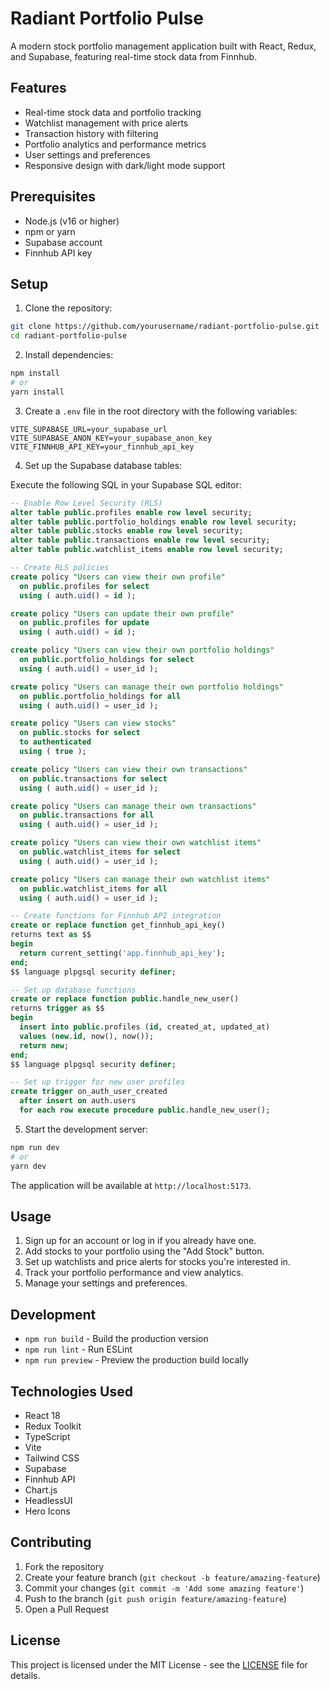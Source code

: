 # Radiant Portfolio Pulse

A modern stock portfolio management application built with React, Redux, and Supabase, featuring real-time stock data from Finnhub.

## Features

- Real-time stock data and portfolio tracking
- Watchlist management with price alerts
- Transaction history with filtering
- Portfolio analytics and performance metrics
- User settings and preferences
- Responsive design with dark/light mode support

## Prerequisites

- Node.js (v16 or higher)
- npm or yarn
- Supabase account
- Finnhub API key

## Setup

1. Clone the repository:
```bash
git clone https://github.com/yourusername/radiant-portfolio-pulse.git
cd radiant-portfolio-pulse
```

2. Install dependencies:
```bash
npm install
# or
yarn install
```

3. Create a `.env` file in the root directory with the following variables:
```env
VITE_SUPABASE_URL=your_supabase_url
VITE_SUPABASE_ANON_KEY=your_supabase_anon_key
VITE_FINNHUB_API_KEY=your_finnhub_api_key
```

4. Set up the Supabase database tables:

Execute the following SQL in your Supabase SQL editor:

```sql
-- Enable Row Level Security (RLS)
alter table public.profiles enable row level security;
alter table public.portfolio_holdings enable row level security;
alter table public.stocks enable row level security;
alter table public.transactions enable row level security;
alter table public.watchlist_items enable row level security;

-- Create RLS policies
create policy "Users can view their own profile"
  on public.profiles for select
  using ( auth.uid() = id );

create policy "Users can update their own profile"
  on public.profiles for update
  using ( auth.uid() = id );

create policy "Users can view their own portfolio holdings"
  on public.portfolio_holdings for select
  using ( auth.uid() = user_id );

create policy "Users can manage their own portfolio holdings"
  on public.portfolio_holdings for all
  using ( auth.uid() = user_id );

create policy "Users can view stocks"
  on public.stocks for select
  to authenticated
  using ( true );

create policy "Users can view their own transactions"
  on public.transactions for select
  using ( auth.uid() = user_id );

create policy "Users can manage their own transactions"
  on public.transactions for all
  using ( auth.uid() = user_id );

create policy "Users can view their own watchlist items"
  on public.watchlist_items for select
  using ( auth.uid() = user_id );

create policy "Users can manage their own watchlist items"
  on public.watchlist_items for all
  using ( auth.uid() = user_id );

-- Create functions for Finnhub API integration
create or replace function get_finnhub_api_key()
returns text as $$
begin
  return current_setting('app.finnhub_api_key');
end;
$$ language plpgsql security definer;

-- Set up database functions
create or replace function public.handle_new_user()
returns trigger as $$
begin
  insert into public.profiles (id, created_at, updated_at)
  values (new.id, now(), now());
  return new;
end;
$$ language plpgsql security definer;

-- Set up trigger for new user profiles
create trigger on_auth_user_created
  after insert on auth.users
  for each row execute procedure public.handle_new_user();
```

5. Start the development server:
```bash
npm run dev
# or
yarn dev
```

The application will be available at `http://localhost:5173`.

## Usage

1. Sign up for an account or log in if you already have one.
2. Add stocks to your portfolio using the "Add Stock" button.
3. Set up watchlists and price alerts for stocks you're interested in.
4. Track your portfolio performance and view analytics.
5. Manage your settings and preferences.

## Development

- `npm run build` - Build the production version
- `npm run lint` - Run ESLint
- `npm run preview` - Preview the production build locally

## Technologies Used

- React 18
- Redux Toolkit
- TypeScript
- Vite
- Tailwind CSS
- Supabase
- Finnhub API
- Chart.js
- HeadlessUI
- Hero Icons

## Contributing

1. Fork the repository
2. Create your feature branch (`git checkout -b feature/amazing-feature`)
3. Commit your changes (`git commit -m 'Add some amazing feature'`)
4. Push to the branch (`git push origin feature/amazing-feature`)
5. Open a Pull Request

## License

This project is licensed under the MIT License - see the [LICENSE](LICENSE) file for details.
